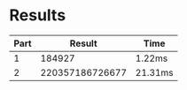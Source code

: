 # Results
| Part | Result | Time |
| --- | --- | --- |
| 1 | 184927 | 1.22ms |
| 2 | 220357186726677 | 21.31ms |
